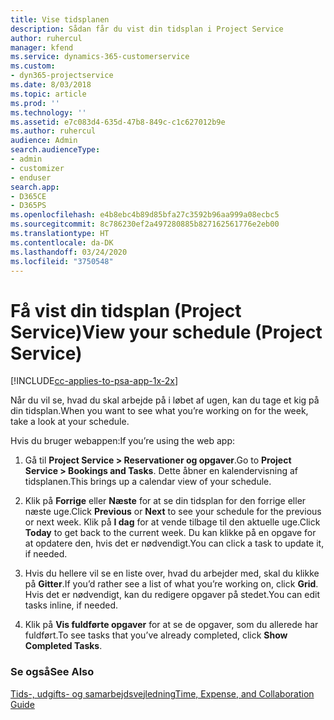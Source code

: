 ```yaml
---
title: Vise tidsplanen
description: Sådan får du vist din tidsplan i Project Service
author: ruhercul
manager: kfend
ms.service: dynamics-365-customerservice
ms.custom:
- dyn365-projectservice
ms.date: 8/03/2018
ms.topic: article
ms.prod: ''
ms.technology: ''
ms.assetid: e7c083d4-635d-47b8-849c-c1c627012b9e
ms.author: ruhercul
audience: Admin
search.audienceType:
- admin
- customizer
- enduser
search.app:
- D365CE
- D365PS
ms.openlocfilehash: e4b8ebc4b89d85bfa27c3592b96aa999a08ecbc5
ms.sourcegitcommit: 8c786230ef2a497280885b827162561776e2eb00
ms.translationtype: HT
ms.contentlocale: da-DK
ms.lasthandoff: 03/24/2020
ms.locfileid: "3750548"
---
```

# <a name="view-your-schedule-project-service"></a><span data-ttu-id="c3406-103">Få vist din tidsplan (Project Service)</span><span class="sxs-lookup"><span data-stu-id="c3406-103">View your schedule (Project Service)</span></span>

[!INCLUDE[cc-applies-to-psa-app-1x-2x](../includes/cc-applies-to-psa-app-1x-2x.md)]

<span data-ttu-id="c3406-104">Når du vil se, hvad du skal arbejde på i løbet af ugen, kan du tage et kig på din tidsplan.</span><span class="sxs-lookup"><span data-stu-id="c3406-104">When you want to see what you’re working on for the week, take a look at your schedule.</span></span>  
  
 <span data-ttu-id="c3406-105">Hvis du bruger webappen:</span><span class="sxs-lookup"><span data-stu-id="c3406-105">If you’re using the web app:</span></span>  
  
1.  <span data-ttu-id="c3406-106">Gå til **Project Service > Reservationer og opgaver**.</span><span class="sxs-lookup"><span data-stu-id="c3406-106">Go to **Project Service > Bookings and Tasks**.</span></span> <span data-ttu-id="c3406-107">Dette åbner en kalendervisning af tidsplanen.</span><span class="sxs-lookup"><span data-stu-id="c3406-107">This brings up a calendar view of your schedule.</span></span>  
  
2.  <span data-ttu-id="c3406-108">Klik på **Forrige** eller **Næste** for at se din tidsplan for den forrige eller næste uge.</span><span class="sxs-lookup"><span data-stu-id="c3406-108">Click **Previous** or **Next** to see your schedule for the previous or next week.</span></span> <span data-ttu-id="c3406-109">Klik på **I dag** for at vende tilbage til den aktuelle uge.</span><span class="sxs-lookup"><span data-stu-id="c3406-109">Click **Today** to get back to the current week.</span></span> <span data-ttu-id="c3406-110">Du kan klikke på en opgave for at opdatere den, hvis det er nødvendigt.</span><span class="sxs-lookup"><span data-stu-id="c3406-110">You can click a task to update it, if needed.</span></span>  
  
3.  <span data-ttu-id="c3406-111">Hvis du hellere vil se en liste over, hvad du arbejder med, skal du klikke på **Gitter**.</span><span class="sxs-lookup"><span data-stu-id="c3406-111">If you’d rather see a list of what you’re working on, click **Grid**.</span></span> <span data-ttu-id="c3406-112">Hvis det er nødvendigt, kan du redigere opgaver på stedet.</span><span class="sxs-lookup"><span data-stu-id="c3406-112">You can edit tasks inline, if needed.</span></span>  
  
4.  <span data-ttu-id="c3406-113">Klik på **Vis fuldførte opgaver** for at se de opgaver, som du allerede har fuldført.</span><span class="sxs-lookup"><span data-stu-id="c3406-113">To see tasks that you’ve already completed, click **Show Completed Tasks**.</span></span>  
  
### <a name="see-also"></a><span data-ttu-id="c3406-114">Se også</span><span class="sxs-lookup"><span data-stu-id="c3406-114">See Also</span></span>  
 [<span data-ttu-id="c3406-115">Tids-, udgifts- og samarbejdsvejledning</span><span class="sxs-lookup"><span data-stu-id="c3406-115">Time, Expense, and Collaboration Guide</span></span>](../project-service/time-expense-collaboration-guide.md)

